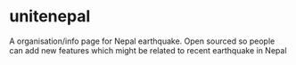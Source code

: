 # unitenepal
A organisation/info page for Nepal earthquake. Open sourced so people can add new features which might be related to recent earthquake in Nepal
